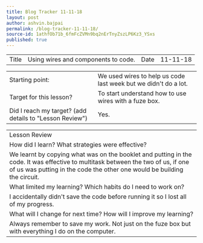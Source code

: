 ```yaml
---
title: Blog Tracker 11-11-18
layout: post
author: ashvin.bajpai
permalink: /blog-tracker-11-11-18/
source-id: 1athfOb71b_6fmFcZVMn9bq2nErTnyZszLP6Kz3_YSxs
published: true
---
```

<table>
  <tr>
    <td>Title</td>
    <td>Using wires and components to code.</td>
    <td>Date</td>
    <td>11-11-18</td>
  </tr>
</table>


<table>
  <tr>
    <td>Starting point:</td>
    <td>We used wires to help us code last week but we didn't do a lot.</td>
  </tr>
  <tr>
    <td>Target for this lesson?</td>
    <td>To start understand how to use wires with a fuze box.</td>
  </tr>
  <tr>
    <td>Did I reach my target? 
(add details to "Lesson Review")</td>
    <td> Yes.</td>
  </tr>
</table>


<table>
  <tr>
    <td>Lesson Review</td>
  </tr>
  <tr>
    <td>How did I learn? What strategies were effective? </td>
  </tr>
  <tr>
    <td>We learnt by copying what was on the booklet and putting in the code. It was effective to multitask between the two of us, if one of us was putting in the code the other one would be building the circuit.</td>
  </tr>
  <tr>
    <td>What limited my learning? Which habits do I need to work on? </td>
  </tr>
  <tr>
    <td>I accidentally didn't save the code before running it so I lost all of my progress.</td>
  </tr>
  <tr>
    <td>What will I change for next time? How will I improve my learning?</td>
  </tr>
  <tr>
    <td>Always remember to save my work. Not just on the fuze box but with everything I do on the computer.</td>
  </tr>
</table>


